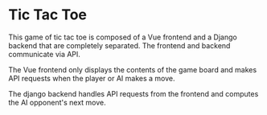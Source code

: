 # Tic Tac Toe

This game of tic tac toe is composed of a Vue frontend and a Django backend that are completely separated.  The frontend and backend communicate via API.

The Vue frontend only displays the contents of the game board and makes API requests when the player or AI makes a move.  

The django backend handles API requests from the frontend and computes the AI opponent's next move.
